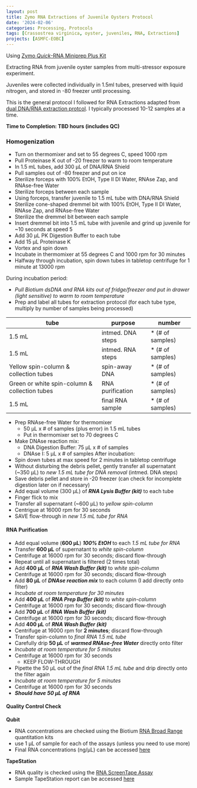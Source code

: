 ```yaml
---
layout: post
title: Zymo RNA Extractions of Juvenile Oysters Protocol
date: '2024-02-06'
categories: Processing, Protocols
tags: [Crassostrea virginica, oyster, juveniles, RNA, Extractions]
projects: [ASMFC-EOBC]
---
```


Using [Zymo *Quick*-RNA Miniprep Plus Kit](https://www.zymoresearch.com/products/quick-rna-miniprep-plus-kit)

Extracting RNA from juvenile oyster samples from multi-stressor exposure experiment.

Juveniles were collected individually in 1.5ml tubes, preserved with liquid nitrogen, and stored in -80 freezer until processing. 

This is the general protocol I followed for RNA Extractions adapted from [dual DNA/RNA extraction protcol](https://mguid73.github.io/MEGPuritz_Lab_Notebook/Zymo-DNA_RNA-Extractions-of-Juvenile-Oysters-Protocol/). I typically processed 10-12 samples at a time. 

**Time to Completion: TBD hours (includes QC)**

### Homogenization 

- Turn on thermomixer and set to 55 degrees C, speed 1000 rpm
- Pull Proteinase K out of -20 freezer to warm to room temperature
- In 1.5 mL tubes, add 300 μL of DNA/RNA Shield
- Pull samples out of -80 freezer and put on ice
- Sterilize forceps with 100% EtOH, Type II DI Water, RNAse Zap, and RNAse-free Water
- Sterilize forceps between each sample
- Using forceps, transfer juvenile to 1.5 mL tube with DNA/RNA Shield
- Sterilize cone-shaped dremmel bit with 100% EtOH, Type II DI Water, RNAse Zap, and RNAse-free Water
- Sterilize the dremmel bit between each sample
- Insert dremmel bit into 1.5 mL tube with juvenile and grind up juvenile for ~10 seconds at speed 5
- Add 30 μL PK Digestion Buffer to each tube
- Add 15 μL Proteinase K
- Vortex and spin down
- Incubate in thermomixer at 55 degrees C and 1000 rpm for 30 minutes
- Halfway through incubation, spin down tubes in tabletop centrifuge for 1 minute at 13000 rpm

During incubation period:
- *Pull Biotium dsDNA and RNA kits out of fridge/freezer and put in drawer (light sensitive) to warm to room temperature*
- Prep and label all tubes for extraction protocol (for each tube type, multiply by number of samples being processed)

|tube                                         |purpose                      |number           |
|---------------------------------------------|-----------------------------|-----------------|
|1.5 mL                                       |intmed. DNA steps            | * (# of samples)|
|1.5 mL                                       |intmed. RNA steps            | * (# of samples)|
|Yellow spin-column & collection tubes        | spin-away DNA               | * (# of samples)|
|Green or white spin-column & collection tubes|RNA purification             | * (# of samples)|
|1.5 mL                                       |final RNA sample             | * (# of samples)|

- Prep RNAse-free Water for thermomixer
    - 50 μL x # of samples (plus error) in 1.5 mL tubes
    - Put in thermomixer set to 70 degrees C
- Make DNAse reaction mix:
    - DNA Digestion Buffer: 75 μL x # of samples
    - DNAse I: 5 μL x # of samples
After incubation:
- Spin down tubes at max speed for 2 minutes in tabletop centrifuge
- Without disturbing the debris pellet, gently transfer all supernatant (~350 μL) to *new 1.5 mL tube for DNA removal* (intmed. DNA steps)
- Save debris pellet and store in -20 freezer (can check for incomplete digestion later on if necessary)
- Add equal volume (300 μL) of ***RNA Lysis Buffer (kit)*** to each tube
- Finger flick to mix
- Transfer all supernatant (~600 μL) to *yellow spin-column*
- Centrigue at 16000 rpm for 30 seconds
- SAVE flow-through in *new 1.5 mL tube for RNA*


#### RNA Purification
- Add equal volume (**600 μL**) ***100% EtOH*** to each *1.5 mL tube for RNA* 
- Transfer **600 μL** of supernatant to *white spin-column* 
- Centrifuge at 16000 rpm for 30 seconds; discard flow-through
- Repeat until all supernatant is filtered (2 times total)
- Add **400 μL** of ***RNA Wash Buffer (kit)*** to *white spin-column*
- Centrifuge at 16000 rpm for 30 seconds; discard flow-through
- Add **80 μL** of ***DNAse reaction mix*** to each column (I add directly onto filter)
- *Incubate at room temperature for 30 minutes*
- Add **400 μL** of ***RNA Prep Buffer (kit)*** to *white spin-column* 
- Centrifuge at 16000 rpm for 30 seconds; discard flow-through
- Add **700 μL** of ***RNA Wash Buffer (kit)*** 
- Centrifuge at 16000 rpm for 30 seconds; discard flow-through
- Add **400 μL** of ***RNA Wash Buffer (kit)*** 
- Centrifuge at 16000 rpm for **2 minutes**; discard flow-through
- Transfer spin-column to *final RNA 1.5 mL tube*
- Carefully drip **50 μL** of ***warmed RNAse-free Water*** directly onto filter 
- *Incubate at room temperature for 5 minutes*
- Centrifuge at 16000 rpm for 30 seconds
    - KEEP FLOW-THROUGH
- Pipette the 50 μL out of the *final RNA 1.5 mL tube* and drip directly onto the filter again
- *Incubate at room temperature for 5 minutes*
- Centrifuge at 16000 rpm for 30 seconds
- ***Should have 50 μL of RNA***

#### Quality Control Check 

**Qubit**
- RNA concentrations are checked using the Biotium [RNA Broad Range](https://biotium.com/wp-content/uploads/2018/06/PI-31073.pdf) quantitation kits 
- use 1 μL of sample for each of the assays (unless you need to use more)
- Final RNA concentrations (ng/μL) can be accessed [here]()

**TapeStation**
- RNA quality is checked using the [RNA ScreenTape Assay](https://www.agilent.com/cs/library/usermanuals/public/RNA_QuickGuide.pdf)
- Sample TapeStation report can be accessed [here]()